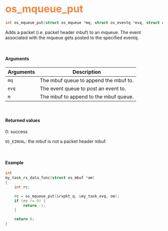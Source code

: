 ## <font color="#F2853F" style="font-size:24pt">os_mqueue_put</font>

```c
int os_mqueue_put(struct os_mqueue *mq, struct os_eventq *evq, struct os_mbuf *m)
```

Adds a packet (i.e. packet header mbuf) to an mqueue. The event associated with the mqueue gets posted to the specified eventq.

<br>

#### Arguments

| Arguments | Description |
|-----------|-------------|
| `mq`      | The mbuf queue to append the mbuf to. |
| `evq`     | The event queue to post an event to. |
| `m`       | The mbuf to append to the mbuf queue. |

<br>

#### Returned values

0: success

`OS_EINVAL`: the mbuf is not a packet header mbuf.

<br>

#### Example

```c
int
my_task_rx_data_func(struct os_mbuf *om)
{
    int rc;

    rc = os_mqueue_put(&rxpkt_q, &my_task_evq, om);
    if (rc != 0) {
        return -1;
    }

    return 0;
}
```
